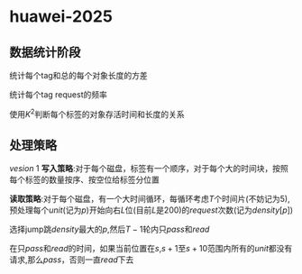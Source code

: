 # huawei-2025

## 数据统计阶段

统计每个tag和总的每个对象长度的方差

统计每个tag request的频率

使用$K^2$判断每个标签的对象存活时间和长度的关系

## 处理策略

$vesion \ 1$
**写入策略**:对于每个磁盘，标签有一个顺序，对于每个大的时间块，按照每个标签的数量按序、按空位给标签分位置

**读取策略**:对于每个磁盘，有一个大时间循环，每循环考虑$T$个时间片(不妨记为5), 预处理每个$unit$(记为$p$)开始向右$L$位(目前$L$是$200$)的$request$次数(记为$density[p]$)

选择jump跳$density$最大的$p$,然后$T-1$轮内只$pass$和$read$

在只$pass$和$read$的时间，如果当前位置在$s$,$s+1$至$s+10$范围内所有的$unit$都没有请求,那么$pass$，否则一直$read$下去
